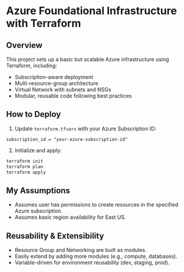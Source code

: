 
# Azure Foundational Infrastructure with Terraform

## Overview

This project sets up a basic but scalable Azure infrastructure using Terraform, including:
- Subscription-aware deployment
- Multi-resource-group architecture
- Virtual Network with subnets and NSGs
- Modular, reusable code following best practices

## How to Deploy

1. Update `terraform.tfvars` with your Azure Subscription ID:

```
subscription_id = "your-azure-subscription-id"
```

2. Initialize and apply:

```bash
terraform init
terraform plan
terraform apply
```

## My Assumptions

- Assumes user has permissions to create resources in the specified Azure subscription.
- Assumes basic region availability for East US.

## Reusability & Extensibility

- Resource Group and Networking are built as modules.
- Easily extend by adding more modules (e.g., compute, databases).
- Variable-driven for environment reusability (dev, staging, prod).
